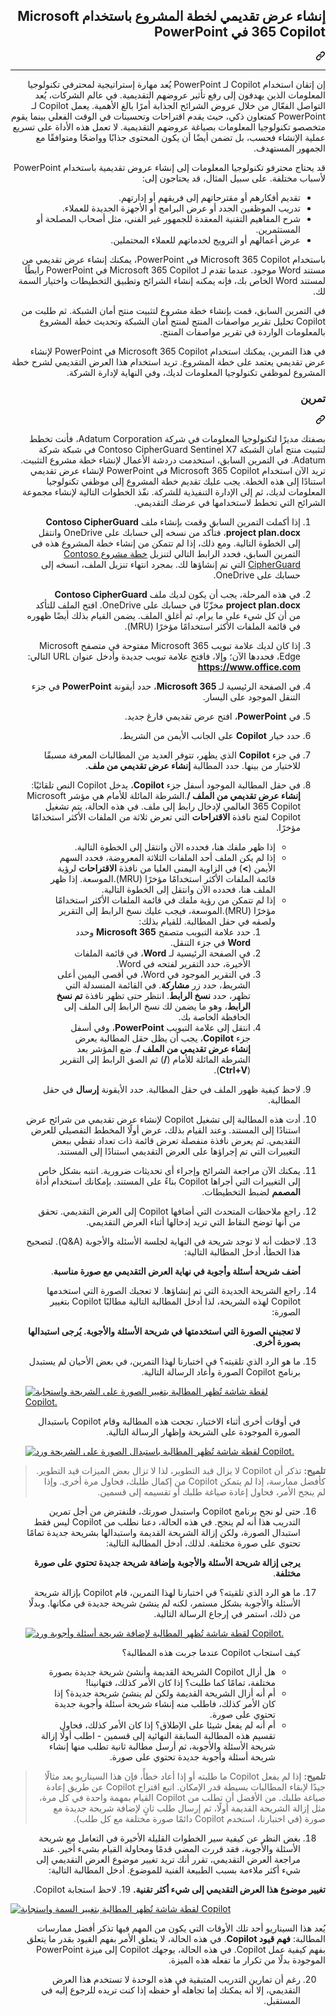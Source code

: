 <div class="Box-sc-g0xbh4-0 eoaCFS js-snippet-clipboard-copy-unpositioned undefined" data-hpc="true"><article class="markdown-body entry-content container-lg" itemprop="text"><div class="markdown-heading" dir="rtl"><h1 tabindex="-1" class="heading-element" dir="rtl">إنشاء عرض تقديمي لخطة المشروع باستخدام Microsoft 365 Copilot في PowerPoint</h1><a id="user-content-إنشاء-عرض-تقديمي-لخطة-المشروع-باستخدام-microsoft-365-copilot-في-powerpoint" class="anchor" aria-label="Permalink: إنشاء عرض تقديمي لخطة المشروع باستخدام Microsoft 365 Copilot في PowerPoint" href="#إنشاء-عرض-تقديمي-لخطة-المشروع-باستخدام-microsoft-365-copilot-في-powerpoint"><svg class="octicon octicon-link" viewBox="0 0 16 16" version="1.1" width="16" height="16" aria-hidden="true"><path d="m7.775 3.275 1.25-1.25a3.5 3.5 0 1 1 4.95 4.95l-2.5 2.5a3.5 3.5 0 0 1-4.95 0 .751.751 0 0 1 .018-1.042.751.751 0 0 1 1.042-.018 1.998 1.998 0 0 0 2.83 0l2.5-2.5a2.002 2.002 0 0 0-2.83-2.83l-1.25 1.25a.751.751 0 0 1-1.042-.018.751.751 0 0 1-.018-1.042Zm-4.69 9.64a1.998 1.998 0 0 0 2.83 0l1.25-1.25a.751.751 0 0 1 1.042.018.751.751 0 0 1 .018 1.042l-1.25 1.25a3.5 3.5 0 1 1-4.95-4.95l2.5-2.5a3.5 3.5 0 0 1 4.95 0 .751.751 0 0 1-.018 1.042.751.751 0 0 1-1.042.018 1.998 1.998 0 0 0-2.83 0l-2.5 2.5a1.998 1.998 0 0 0 0 2.83Z"></path></svg></a></div>
<hr>
<p dir="rtl">إن إتقان استخدام Copilot لـ PowerPoint يُعد مهارة إستراتيجية لمحترفي تكنولوجيا المعلومات الذين يهدفون إلى رفع تأثير عروضهم التقديمية. في عالم الشركات، يُعد التواصل الفعّال من خلال عروض الشرائح الجذابة أمرًا بالغ الأهمية. يعمل Copilot لـ PowerPoint كمتعاون ذكي، حيث يقدم اقتراحات وتحسينات في الوقت الفعلي بينما يقوم متخصصو تكنولوجيا المعلومات بصياغة عروضهم التقديمية. لا تعمل هذه الأداة على تسريع عملية الإنشاء فحسب، بل تضمن أيضًا أن يكون المحتوى جذابًا وواضحًا ومتوافقًا مع الجمهور المستهدف.</p>
<p dir="rtl">قد يحتاج محترفو تكنولوجيا المعلومات إلى إنشاء عروض تقديمية باستخدام PowerPoint لأسباب مختلفة. على سبيل المثال، قد يحتاجون إلى:</p>
<ul dir="rtl">
<li>تقديم أفكارهم أو مقترحاتهم إلى فريقهم أو إدارتهم.</li>
<li>تدريب الموظفين الجدد أو عرض البرامج أو الأجهزة الجديدة للعملاء.</li>
<li>شرح المفاهيم التقنية المعقدة للجمهور غير الفني، مثل أصحاب المصلحة أو المستثمرين.</li>
<li>عرض أعمالهم أو الترويج لخدماتهم للعملاء المحتملين.</li>
</ul>
<p dir="rtl">باستخدام Microsoft 365 Copilot في PowerPoint، يمكنك إنشاء عرض تقديمي من مستند Word موجود. عندما تقدم لـ Microsoft 365 Copilot في PowerPoint رابطًا لمستند Word الخاص بك، فإنه يمكنه إنشاء الشرائح وتطبيق التخطيطات واختيار السمة لك.</p>
<p dir="rtl">في التمرين السابق، قمت بإنشاء خطة مشروع لتثبيت منتج أمان الشبكة. ثم طلبت من Copilot تحليل تقرير مواصفات المنتج لمنتج أمان الشبكة وتحديث خطة المشروع بالمعلومات الواردة في تقرير مواصفات المنتج.</p>
<p dir="rtl">في هذا التمرين، يمكنك استخدام Microsoft 365 Copilot في PowerPoint لإنشاء عرض تقديمي يعتمد على خطة المشروع. تريد استخدام هذا العرض التقديمي لشرح خطة المشروع لموظفي تكنولوجيا المعلومات لديك، وفي النهاية لإدارة الشركة.</p>
<div class="markdown-heading" dir="rtl"><h3 tabindex="-1" class="heading-element" dir="rtl">تمرين</h3><a id="user-content-تمرين" class="anchor" aria-label="Permalink: تمرين" href="#تمرين"><svg class="octicon octicon-link" viewBox="0 0 16 16" version="1.1" width="16" height="16" aria-hidden="true"><path d="m7.775 3.275 1.25-1.25a3.5 3.5 0 1 1 4.95 4.95l-2.5 2.5a3.5 3.5 0 0 1-4.95 0 .751.751 0 0 1 .018-1.042.751.751 0 0 1 1.042-.018 1.998 1.998 0 0 0 2.83 0l2.5-2.5a2.002 2.002 0 0 0-2.83-2.83l-1.25 1.25a.751.751 0 0 1-1.042-.018.751.751 0 0 1-.018-1.042Zm-4.69 9.64a1.998 1.998 0 0 0 2.83 0l1.25-1.25a.751.751 0 0 1 1.042.018.751.751 0 0 1 .018 1.042l-1.25 1.25a3.5 3.5 0 1 1-4.95-4.95l2.5-2.5a3.5 3.5 0 0 1 4.95 0 .751.751 0 0 1-.018 1.042.751.751 0 0 1-1.042.018 1.998 1.998 0 0 0-2.83 0l-2.5 2.5a1.998 1.998 0 0 0 0 2.83Z"></path></svg></a></div>
<p dir="rtl">بصفتك مديرًا لتكنولوجيا المعلومات في شركة Adatum Corporation، فأنت تخطط لتثبيت منتج أمان الشبكة Contoso CipherGuard Sentinel X7 في شبكة شركة Adatum. في التمرين السابق، استخدمت دردشة الأعمال لإنشاء خطة مشروع التثبيت. تريد الآن استخدام Microsoft 365 Copilot في PowerPoint لإنشاء عرض تقديمي استنادًا إلى هذه الخطة. يجب عليك تقديم خطة المشروع إلى موظفي تكنولوجيا المعلومات لديك، ثم إلى الإدارة التنفيذية للشركة. نفّذ الخطوات التالية لإنشاء مجموعة الشرائح التي تخطط لاستخدامها في عرضك التقديمي.</p>
<ol dir="rtl">
<li>
<p dir="rtl">إذا أكملت التمرين السابق وقمت بإنشاء ملف <strong>Contoso CipherGuard project plan.docx</strong>، فتأكد من نسخه إلى حسابك على OneDrive وانتقل إلى الخطوة التالية. ومع ذلك، إذا لم تتمكن من إنشاء خطة المشروع هذه في التمرين السابق، فحدد الرابط التالي لتنزيل <a href="https://go.microsoft.com/fwlink/?linkid=2268924" rel="nofollow">خطة مشروع Contoso CipherGuard</a> التي تم إنشاؤها لك. بمجرد انتهاء تنزيل الملف، انسخه إلى حسابك على OneDrive.</p>
</li>
<li>
<p dir="rtl">في هذه المرحلة، يجب أن يكون لديك ملف <strong>Contoso CipherGuard project plan.docx</strong> مخزّنًا في حسابك على OneDrive. افتح الملف للتأكد من أن كل شيء على ما يرام، ثم أغلق الملف. يضمن القيام بذلك أيضًا ظهوره في قائمة الملفات الأكثر استخدامًا مؤخرًا (MRU).</p>
</li>
<li>
<p dir="rtl">إذا كان لديك علامة تبويب Microsoft 365 مفتوحة في متصفح Microsoft Edge، فحددها الآن؛ وإلا، فافتح علامة تبويب جديدة وأدخل عنوان URL التالي: <strong><a href="https://www.office.com" rel="nofollow">https://www.office.com</a></strong></p>
</li>
<li>
<p dir="rtl">في الصفحة الرئيسية لـ <strong>Microsoft 365</strong>، حدد أيقونة <strong>PowerPoint</strong> في جزء التنقل الموجود على اليسار.</p>
</li>
<li>
<p dir="rtl">في <strong>PowerPoint</strong>، افتح عرض تقديمي فارغ جديد.</p>
</li>
<li>
<p dir="rtl">حدد خيار <strong>Copilot</strong> على الجانب الأيمن من الشريط.</p>
</li>
<li>
<p dir="rtl">في جزء <strong>Copilot</strong> الذي يظهر، تتوفر العديد من المطالبات المعرفة مسبقًا للاختيار من بينها. حدد المطالبة <strong>إنشاء عرض تقديمي من ملف</strong>.</p>
</li>
<li>
<p dir="rtl">في حقل المطالبة الموجود أسفل جزء <strong>Copilot</strong>، يدخل Copilot النص تلقائيًا: <strong>إنشاء عرض تقديمي من الملف /</strong>.الشرطة المائلة للأمام هي مؤشر Microsoft 365 Copilot العالمي لإدخال رابط إلى ملف. في هذه الحالة، يتم تشغيل Copilot لفتح نافذة <strong>الاقتراحات</strong> التي تعرض ثلاثة من الملفات الأكثر استخدامًا مؤخرًا.</p>
<ul dir="rtl">
<li>إذا ظهر ملفك هنا، فحدده الآن وانتقل إلى الخطوة التالية.</li>
<li>إذا لم يكن الملف أحد الملفات الثلاثة المعروضة، فحدد السهم الأيمن (<strong>&gt;</strong>) في الزاوية اليمنى العليا من نافذة <strong>الاقتراحات</strong> لرؤية قائمة الملفات الأكثر استخدامًا مؤخرًا (MRU).الموسعة. إذا ظهر الملف هنا، فحدده الآن وانتقل إلى الخطوة التالية.</li>
<li>إذا لم تتمكن من رؤية ملفك في قائمة الملفات الأكثر استخدامًا مؤخرًا (MRU).الموسعة، فيجب عليك نسخ الرابط إلى التقرير ولصقه في حقل المطالبة. للقيام بذلك:
<ol dir="rtl">
<li>حدد علامة التبويب متصفح <strong>Microsoft 365</strong> وحدد <strong>Word</strong> في جزء التنقل.</li>
<li>في الصفحة الرئيسية لـ <strong>Word</strong>، في قائمة الملفات الأخيرة، حدد التقرير لفتحه في Word.</li>
<li>في التقرير الموجود في Word، في أقصى اليمين أعلى الشريط، حدد زر <strong>مشاركة</strong>. في القائمة المنسدلة التي تظهر، حدد <strong>نسخ الرابط</strong>. انتظر حتى تظهر نافذة <strong>تم نسخ الرابط</strong>، وهو ما يضمن لك نسخ الرابط إلى الملف إلى الحافظة الخاصة بك.</li>
<li>انتقل إلى علامة التبويب <strong>PowerPoint</strong>، وفي أسفل جزء <strong>Copilot</strong>، يجب أن يظل حقل المطالبة يعرض <strong>إنشاء عرض تقديمي من الملف /</strong>. ضع المؤشر بعد الشرطة المائلة للأمام (<strong>/</strong>) ثم الصق الرابط إلى التقرير (<strong>Ctrl+V</strong>).</li>
</ol>
</li>
</ul>
</li>
<li>
<p dir="rtl">لاحظ كيفية ظهور الملف في حقل المطالبة. حدد الأيقونة <strong>إرسال</strong> في حقل المطالبة.</p>
</li>
<li>
<p dir="rtl">أدت هذه المطالبة إلى تشغيل Copilot لإنشاء عرض تقديمي من شرائح عرض استنادًا إلى المستند. وعند القيام بذلك، عرض أولًا المخطط التفصيلي للعرض التقديمي. ثم يعرض نافذة منفصلة تعرض قائمة ذات تعداد نقطي ببعض التغييرات التي تم إجراؤها على العرض التقديمي استنادًا إلى المستند.</p>
</li>
<li>
<p dir="rtl">يمكنك الآن مراجعة الشرائح وإجراء أي تحديثات ضرورية. انتبه بشكل خاص إلى التغييرات التي أجراها Copilot بناءً على المستند. بإمكانك استخدام أداة <strong>المصمم</strong> لضبط التخطيطات.</p>
</li>
<li>
<p dir="rtl">راجع ملاحظات المتحدث التي أضافها Copilot إلى العرض التقديمي. تحقق من أنها توضح النقاط التي تريد إدخالها أثناء العرض التقديمي.</p>
</li>
<li>
<p dir="rtl">لاحظت أنه لا توجد شريحة في النهاية لجلسة الأسئلة والأجوبة (Q&amp;A). لتصحيح هذا الخطأ، أدخل المطالبة التالية:</p>
<p dir="rtl"><strong>أضف شريحة أسئلة وأجوبة في نهاية العرض التقديمي مع صورة مناسبة</strong>.</p>
</li>
<li>
<p dir="rtl">راجع الشريحة الجديدة التي تم إنشاؤها. لا تعجبك الصورة التي استخدمها Copilot لهذه الشريحة، لذا أدخل المطالبة التالية مطالبًا Copilot بتغيير الصورة:</p>
<p dir="rtl"><strong>لا تعجبني الصورة التي استخدمتها في شريحة الأسئلة والأجوبة. يُرجى استبدالها بصورة أخرى</strong>.</p>
</li>
<li>
<p dir="rtl">ما هو الرد الذي تلقيته؟ في اختبارنا لهذا التمرين، في بعض الأحيان لم يستبدل برنامج Copilot الصورة وأعاد الرسالة التالية.</p>
</li>
<p dir="auto"><a target="_blank" rel="noopener noreferrer" href="https://github.com/MicrosoftLearning/MS-4004-Empower-workforce-copilot-use-cases.ar-sa/blob/main/Instructions/Labs/media/copilot-powerpoint-replace-message-1-030c583b.png"><img src="https://github.com/MicrosoftLearning/MS-4004-Empower-workforce-copilot-use-cases.ar-sa/blob/main/Instructions/Labs/media/copilot-powerpoint-replace-message-1-030c583b.png" alt="لقطة شاشة تُظهر المطالبة بتغيير الصورة على الشريحة واستجابة Copilot." style="max-width: 100%;"></a></p>
<p dir="rtl">في أوقات أخرى أثناء الاختبار، نجحت هذه المطالبة وقام Copilot باستبدال الصورة الموجودة على الشريحة وإظهار الرسالة التالية.</p>
<p dir="auto"><a target="_blank" rel="noopener noreferrer" href="https://github.com/MicrosoftLearning/MS-4004-Empower-workforce-copilot-use-cases.ar-sa/blob/main/Instructions/Labs/media/copilot-powerpoint-replace-message-2-aa694058.png"><img src="https://github.com/MicrosoftLearning/MS-4004-Empower-workforce-copilot-use-cases.ar-sa/blob/main/Instructions/Labs/media/copilot-powerpoint-replace-message-2-aa694058.png" alt="لقطة شاشة تُظهر المطالبة باستبدال الصورة على الشريحة ورد Copilot." style="max-width: 100%;"></a></p>
</li>
</ol>
<blockquote>
<p dir="rtl"><strong>تلميح:</strong> تذكر أن Copilot لا يزال قيد التطوير، لذا لا تزال بعض الميزات قيد التطوير. كأفضل ممارسة، إذا لم يتمكن Copilot من إكمال طلبك، فحاول مرة أخرى. وإذا لم ينجح الأمر، فحاول إعادة صياغة طلبك أو تقسيمه إلى قسمين.</p>
</blockquote>
<ol start="16" dir="rtl">
<li>
<p dir="rtl">حتى لو نجح برنامج Copilot واستبدل صورتك، فلنفترض من أجل تمرين التدريب هذا أنه لم ينجح. في هذه الحالة، دعنا نطلب من Copilot ليس فقط استبدال الصورة، ولكن إزالة الشريحة القديمة واستبدالها بشريحة جديدة تمامًا تحتوي على صورة مختلفة. لذلك، أدخل المطالبة التالية:</p>
<p dir="rtl"><strong>يرجى إزالة شريحة الأسئلة والأجوبة وإضافة شريحة جديدة تحتوي على صورة مختلفة</strong>.</p>
</li>
<li>
<p dir="rtl">ما هو الرد الذي تلقيته؟ في اختبارنا لهذا التمرين، قام Copilot بإزالة شريحة الأسئلة والأجوبة بشكل مستمر، لكنه لم ينشئ شريحة جديدة في مكانها. وبدلًا من ذلك، استمر في إرجاع الرسالة التالية.</p>
</li>
<p dir="auto"><a target="_blank" rel="noopener noreferrer" href="https://github.com/MicrosoftLearning/MS-4004-Empower-workforce-copilot-use-cases.ar-sa/blob/main/Instructions/Labs/media/copilot-powerpoint-error-message-b164a414.png"><img src="https://github.com/MicrosoftLearning/MS-4004-Empower-workforce-copilot-use-cases.ar-sa/blob/main/Instructions/Labs/media/copilot-powerpoint-error-message-b164a414.png" alt="لقطة شاشة تُظهر المطالبة لإضافة شريحة أسئلة وأجوبة ورد Copilot." style="max-width: 100%;"></a></p>
<p dir="rtl">كيف استجاب Copilot عندما جربت هذه المطالبة؟</p>
<ul dir="rtl">
<li>هل أزال Copilot الشريحة القديمة وأنشئ شريحة جديدة بصورة مختلفة، تمامًا كما طلبت؟ إذا كان الأمر كذلك، فتهانينا!</li>
<li>أم أنه أزال الشريحة القديمة ولكن لم ينشئ شريحة جديدة؟ إذا كان الأمر كذلك، فاطلب منه إنشاء شريحة أسئلة وأجوبة جديدة تحتوي على صورة.</li>
<li>أم أنه لم يفعل شيئا على الإطلاق؟ إذا كان الأمر كذلك، فحاول تقسيم هذه المطالبة السابقة النهائية إلى قسمين - اطلب أولًا إزالة شريحة الأسئلة والأجوبة، ثم أرسل مطالبة ثانية تطلب منها إنشاء شريحة أسئلة وأجوبة جديدة تحتوي على صورة.</li>
</ul>
</li>
</ol>
<blockquote>
<p dir="rtl"><strong>تلميح:</strong> إذا لم يفعل Copilot ما طلبته أو إذا أعاد خطأً، فإن هذا السيناريو يعد مثالًا جيدًا لإبقاء المطالبات بسيطة قدر الإمكان. اتبع اقتراح Copilot عن طريق إعادة صياغة طلبك. من الأفضل أن تطلب من Copilot القيام بمهمة واحدة في كل مرة، مثل إزالة الشريحة القديمة أولًا، ثم إرسال طلب ثانٍ لإضافة شريحة جديدة مع صورة (في اختبارنا، استخدم Copilot دائمًا صورة مختلفة مع كل طلب).</p>
</blockquote>
<ol start="18" dir="rtl">
<li>بغض النظر عن كيفية سير الخطوات القليلة الأخيرة في التعامل مع شريحة الأسئلة والأجوبة، فقد قررت المضي قدمًا ومحاولة القيام بشيء أخير. عند مراجعة العرض التقديمي، تقرر أنك تريد تغيير موضوع العرض التقديمي إلى شيء أكثر ملاءمة بسبب الطبيعة الفنية للموضوع. أدخل المطالبة التالية:</li>
</ol>
<p dir="rtl"><strong>تغيير موضوع هذا العرض التقديمي إلى شيء أكثر تقنية.</strong>
19. لاحظ استجابة Copilot.</p>
<p dir="auto"><a target="_blank" rel="noopener noreferrer" href="https://github.com/MicrosoftLearning/MS-4004-Empower-workforce-copilot-use-cases.ar-sa/blob/main/Instructions/Labs/media/copilot-powerpoint-design-message-9de87575.png"><img src="https://github.com/MicrosoftLearning/MS-4004-Empower-workforce-copilot-use-cases.ar-sa/blob/main/Instructions/Labs/media/copilot-powerpoint-design-message-9de87575.png" alt="لقطة شاشة تُظهر المطالبة بتغيير السمة واستجابة Copilot" style="max-width: 100%;"></a></p>
<p dir="rtl">يُعد هذا السيناريو أحد تلك الأوقات التي يكون من المهم فيها تذكر أفضل ممارسات المطالبة: <strong>فهم قيود Copilot</strong>. في هذه الحالة، لا يتعلق الأمر بفهم القيود بقدر ما يتعلق بفهم كيفية عمل Copilot. في هذه الحالة، يوجهك Copilot إلى ميزة PowerPoint الموجودة بدلًا من تكرار ما تفعله هذه الميزة.</p>
<ol start="20" dir="rtl">
<li>رغم أن تمارين التدريب المتبقية في هذه الوحدة لا تستخدم هذا العرض التقديمي، إلا أنه يمكنك إما تجاهله أو حفظه إذا كنت تريده للرجوع إليه في المستقبل.</li>
</ol>
</article></div>
